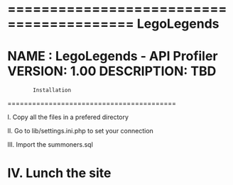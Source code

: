 =========================================
			LegoLegends
=========================================
NAME : LegoLegends - API Profiler
VERSION: 1.00
DESCRIPTION: TBD
=========================================
			Installation
=========================================

I. Copy all the files in a prefered directory

II. Go to lib/settings.ini.php to set your 
connection

 <?php
	[SQL]
	host = localhost
	user = root
	password = 
	dbname = leagueofprofile
  ?>

III. Import the summoners.sql

IV. Lunch the site
=========================================


   
